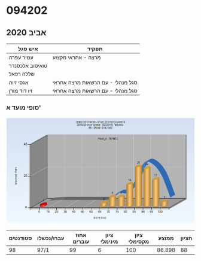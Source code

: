 # 094202

## אביב 2020

| איש סגל | תפקיד |
| ---- | ---- |
| עמיר עפרה | מרצה - אחראי מקצוע |
| טואיסוב אלכסנדר |  |
| שללה רפאל |  |
| אגסי זיוה | סגל מנהלי - עם הרשאות מרצה אחראי |
| זיו דוד מורן | סגל מנהלי - עם הרשאות מרצה אחראי |

### סופי מועד א'

![201902 Final_A](201902/Final_A.png)

| סטודנטים | עברו/נכשלו | אחוז עוברים | ציון מינימלי | ציון מקסימלי | ממוצע | חציון |
| ---- | ---- | ---- | ---- | ---- | ---- | ---- |
| 98 | 97/1 | 99 | 6 | 100 | 86.898 | 88 |

